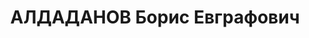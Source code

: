 ---
title: АЛДАДАНОВ Борис Евграфович
description: "Род. в 1890, г. Владивосток, обр.: высшее. Директор комбината «Минусазолото»\
  \ \n  Арестован 29.11.1936. Обв.: участие в к.-р. организации. Приговор: ВК ВС СССР,\
  \ 22.07.1938 – ВМН. Расстрелян 22.07.1938, в г. Красноярске. \n  Реабилитирован\
  \ ВК ВС СССР 13.10.1956"
---